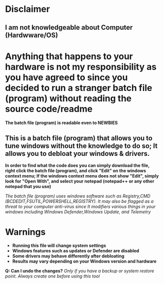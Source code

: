 # Disclaimer

## I am not knowledgeable about Computer (Hardwware/OS)

# Anything that happens to your hardware is not my responsibility as you have agreed to since you decided to run a stranger batch file (program) without reading the source code/readme

****The batch file (program) is readable even to NEWBIES****

## This is a batch file (program) that allows you to tune windows without the knowledge to do so; It allows you to debloat your windows & drivers.

**In order to find what the code does you can simply download the file, right click the batch file (program), and click "Edit" on the windows context menu; If the windows context menu does not show "Edit", simply look for "Open With", and select your notepad (notepad++ or any other notepad that you use)**

*The batch file (program) uses windows software such as Registry,CMD (BCDEDIT,FSUTIL,POWERSHELL,REGISTRY). It may also be flagged as a threat to your computer anti-virus since It modifiers various things in your windows including Windows Defender,Windows Update, and Telemetry*

# Warnings

- **Running this file will change system settings**
- **Windows features such as updates or Defender are disabled**
- **Some drivers may behave differently after debloating**
- **Results may vary depending on your Windows version and hardware**

**Q: Can I undo the changes?**
*Only if you have a backup or system restore point. Always create one before using this tool*
